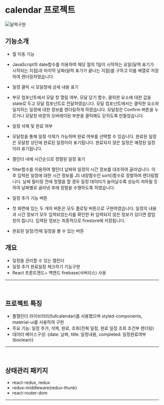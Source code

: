 # calendar 프로젝트
![달력구현](https://user-images.githubusercontent.com/76252074/120060572-74f6f800-c093-11eb-8c5d-bc5c9496b04b.png)

## 기능소개

+ 월 이동 기능

+ JavaScript의 date함수를 이용하여 해당 월의 1일이 시작하는 요일(달력 표기가 시작되는 지점)과 마지막 날짜(달력 표기가 끝나는 지점)를 구하고 이를 배열로 저장하여 렌더링하였습니다.

+ 일정 클릭 시 모달창에 상세 내용 표기

+ 부모 컴포넌트에서 모달 창 열림 여부, 모달 닫기 함수, 클릭한 요소에 대한 값을 state로 두고 모달 컴포넌트로 전달하였습니다. 모달 컴포넌트에서는 클릭한 요소와 일치하는 일정에 대한 정보를 렌더링하게 하였습니다. 모달창은 Confirm 버튼을 누르거나 모달창 바깥의 오버레이된 부분을 클릭해도 닫히도록 만들었습니다.

+ 일정 삭제 및 완료 여부

+ 모달창을 통해 일정 삭제가 가능하며 완료 여부를 선택할 수 있습니다. 완료된 일정은 모달창 상단에 완료된 일정이라 표기됩니다. 완료되지 않은 일정은 예정된 일정이라 표기됩니다.

+ 캘린더 내에 시간순으로 정렬된 일정 표기

+ filter함수를 이용하여 캘린더 날짜와 일정의 시간 정보를 대조하여 골라냅니다. 이후 입력된 일정에 대한 시간 정보를 JS 내장함수인 sort()함수로 정렬하여 렌더링합니다. 날짜 필터링 전에 정렬을 할 경우 일정 데이터가 늘어날수록 성능이 저하될 듯 하여 날짜별로 골라낸 후에 정렬을 수행하도록 하였습니다.

+ 일정 추가 기능 버튼

+ 첫 화면에 있는 두 개의 버튼은 모두 플로팅 버튼으로 구현하였습니다. 일정의 내용과 시간 정보가 모두 입력되었는지를 확인한 뒤 입력되지 않은 정보가 있다면 팝업창이 뜹니다. 입력된 정보는 최종적으로 firestore에 저장됩니다.

+ 완료된 일정/전체 일정을 볼 수 있는 버튼



## 개요

- 일정을 관리할 수 있는 캘린더
- 일정 추가 완료일정 체크하기 기능구현
- React 프론트엔드+ 백엔드 firebase(서버리스) 사용

<hr/>
<br/>

## 프로젝트 특징

- 풀캘린더 라이브러리(fullcalendar)를 사용했으며 styled-components, material-ui를 사용하여 구현
- 주요 기능: 일정 추가, 삭제, 완료, 조회(전체 일정, 완료 일정 조회 조건부 렌더링)
- 데이터 베이스구성: {date: 날짜, title: 일정내용, completed: 일정완료여부(boolean)}
<hr/>
<br/>

## 상태관리 패키지

- react-redux, redux
- redux-middleware(redux-thunk)
- react-router-dom
<hr/>
<br/>
